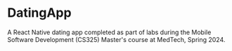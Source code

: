 # DatingApp
A React Native dating app completed as part of labs during the Mobile Software Development (CS325) Master's course at MedTech, Spring 2024.
